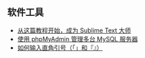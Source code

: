 ## 软件工具

* [从这篇教程开始，成为 Sublime Text 大师](从这篇教程开始，成为%20Sublime%20Text%20大师.md)
* [使用 phpMyAdmin 管理多台 MySQL 服务器](使用%20phpMyAdmin%20管理多台%20MySQL%20服务器.md)
* [如何输入直角引号（「」和『』）](如何输入直角引号（「」和『』）.md)

